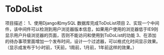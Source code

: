 # ToDoList

项目描述：
1、使用Django和mySQL 数据库完成ToDoList项目
2、实现一个中间件，该中间件可以检测到用户浏览器版本信息，如果用户使用的浏览器低于IE9则显示用户升级浏览器的页面，否则不能访问和使用到ToDoList的功能
3、在添加的待办事项里面增加一个发布时间，设计一个过滤器，可以格式化时间显示效果。（显示成发布于1小时前，1天前，1周前，1月前，1年前这样的效果。）
